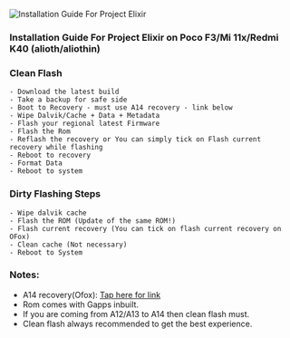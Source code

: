 ![Installation Guide For Project Elixir](https://i.imgur.com/42LxtAl.png)

### Installation Guide For Project Elixir on Poco F3/Mi 11x/Redmi K40 (alioth/aliothin)

### Clean Flash
```
- Download the latest build
- Take a backup for safe side
- Boot to Recovery - must use A14 recovery - link below
- Wipe Dalvik/Cache + Data + Metadata
- Flash your regional latest Firmware
- Flash the Rom
- Reflash the recovery or You can simply tick on Flash current recovery while flashing
- Reboot to recovery
- Format Data
- Reboot to system
```

### Dirty Flashing Steps
```
- Wipe dalvik cache
- Flash the ROM (Update of the same ROM!)
- Flash current recovery (You can tick on flash current recovery on OFox)
- Clean cache (Not necessary)
- Reboot to System
```
### Notes:

- A14 recovery(Ofox): [Tap here for link](https://www.pling.com/p/1669362/)
- Rom comes with Gapps inbuilt.
- If you are coming from A12/A13 to A14 then clean flash must.
- Clean flash always recommended to get the best experience.


